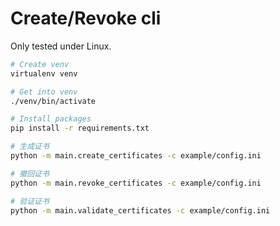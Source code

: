 # Create/Revoke cli

Only tested under Linux.

```bash
# Create venv
virtualenv venv

# Get into venv
./venv/bin/activate

# Install packages
pip install -r requirements.txt

# 生成证书
python -m main.create_certificates -c example/config.ini

# 撤回证书
python -m main.revoke_certificates -c example/config.ini

# 验证证书
python -m main.validate_certificates -c example/config.ini

```